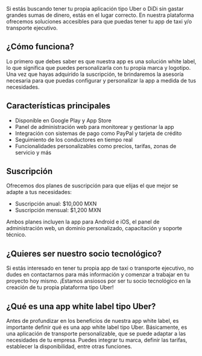 
Si estás buscando tener tu propia aplicación tipo Uber o DiDi sin gastar grandes sumas de dinero, estás en el lugar correcto. En nuestra plataforma ofrecemos soluciones accesibles para que puedas tener tu app de taxi y/o transporte ejecutivo.

## ¿Cómo funciona?

Lo primero que debes saber es que nuestra app es una solución white label, lo que significa que puedes personalizarla con tu propia marca y logotipo. Una vez que hayas adquirido la suscripción, te brindaremos la asesoría necesaria para que puedas configurar y personalizar la app a medida de tus necesidades.

## Características principales

- Disponible en Google Play y App Store
- Panel de administración web para monitorear y gestionar la app
- Integración con sistemas de pago como PayPal y tarjeta de crédito
- Seguimiento de los conductores en tiempo real
- Funcionalidades personalizables como precios, tarifas, zonas de servicio y más

## Suscripción

Ofrecemos dos planes de suscripción para que elijas el que mejor se adapte a tus necesidades:

- Suscripción anual: $10,000 MXN
- Suscripción mensual: $1,200 MXN

Ambos planes incluyen la app para Android e iOS, el panel de administración web, un dominio personalizado, capacitación y soporte técnico.

## ¿Quieres ser nuestro socio tecnológico?

Si estás interesado en tener tu propia app de taxi o transporte ejecutivo, no dudes en contactarnos para más información y comenzar a trabajar en tu proyecto hoy mismo. ¡Estamos ansiosos por ser tu socio tecnológico en la creación de tu propia plataforma tipo Uber!

## ¿Qué es una app white label tipo Uber?

Antes de profundizar en los beneficios de nuestra app white label, es importante definir qué es una app white label tipo Uber. Básicamente, es una aplicación de transporte personalizable, que se puede adaptar a las necesidades de tu empresa. Puedes integrar tu marca, definir las tarifas, establecer la disponibilidad, entre otras funciones.
